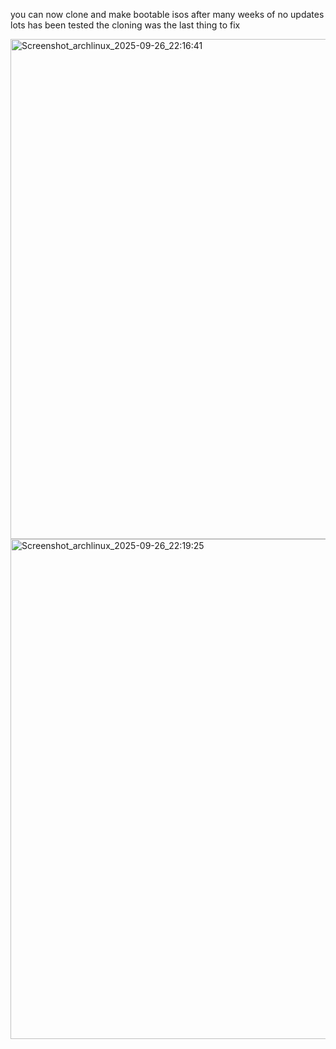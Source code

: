 you can now clone and make bootable isos after many weeks of no updates lots has been tested the cloning was the last thing to fix 

<img width="1280" height="800" alt="Screenshot_archlinux_2025-09-26_22:16:41" src="https://github.com/user-attachments/assets/8eb69452-e686-4aa9-8ae1-e8a7dbca4459" />

<img width="1280" height="800" alt="Screenshot_archlinux_2025-09-26_22:19:25" src="https://github.com/user-attachments/assets/15dbb4be-cae1-4c08-aada-b86299da5ac9" />
